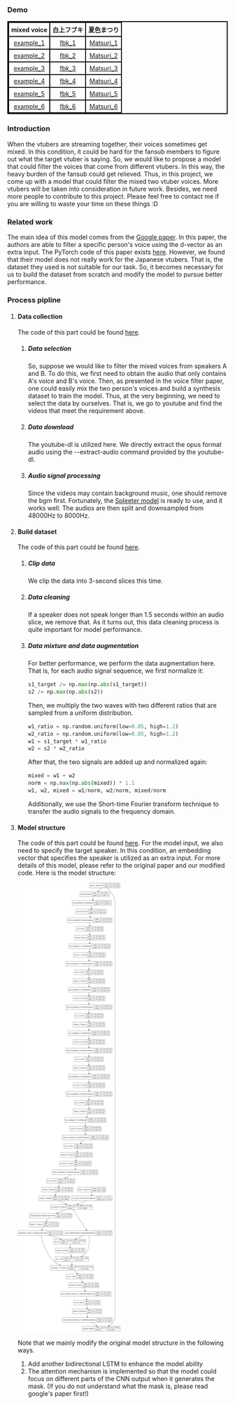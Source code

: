 ### Demo

<html lang="en">
  <head>
    <meta charset="utf-8">
    <script src="sounds.js" type="text/javascript"></script>
<!--     <link rel="stylesheet" type="text/css" href="style.css" /> -->
  
  <style>
    table, th, td {
      border: 2px solid black;
      border-collapse: collapse;
    }
    th, td {
      padding: 5px;
      text-align: center;
    }
    th {
      text-align: center;
    }
  </style>
  
  </head>
  <body>
    <table style="width:100%">
      <tr>
        <th>mixed voice</th>
        <th>白上フブキ</th> 
        <th>夏色まつり</th>
      </tr>
      <tr>
        <td><a href="#" onclick="playSound('mix_6'); return false;">example_1</a></td>
        <td><a href="#" onclick="playSound('fbk_6'); return false;">fbk_1</a></td>
        <td><a href="#" onclick="playSound('mazili_6'); return false;">Matsuri_1</a></td>
      </tr>
      <tr>
        <td><a href="#" onclick="playSound('mix_5'); return false;">example_2</a></td>
        <td><a href="#" onclick="playSound('fbk_5'); return false;">fbk_2</a></td>
        <td><a href="#" onclick="playSound('mazili_5'); return false;">Matsuri_2</a></td>
      </tr>
      <tr>
        <td><a href="#" onclick="playSound('mix_3'); return false;">example_3</a></td>
        <td><a href="#" onclick="playSound('fbk_3'); return false;">fbk_3</a></td>
        <td><a href="#" onclick="playSound('mazili_3'); return false;">Matsuri_3</a></td>
      </tr>
      <tr>
        <td><a href="#" onclick="playSound('mix_4'); return false;">example_4</a></td>
        <td><a href="#" onclick="playSound('fbk_4'); return false;">fbk_4</a></td>
        <td><a href="#" onclick="playSound('mazili_4'); return false;">Matsuri_4</a></td>
      </tr>
      <tr>
        <td><a href="#" onclick="playSound('mix_2'); return false;">example_5</a></td>
        <td><a href="#" onclick="playSound('fbk_2'); return false;">fbk_5</a></td>
        <td><a href="#" onclick="playSound('mazili_2'); return false;">Matsuri_5</a></td>
      </tr>
      <tr>
        <td><a href="#" onclick="playSound('mix_1'); return false;">example_6</a></td>
        <td><a href="#" onclick="playSound('fbk_1'); return false;">fbk_6</a></td>
        <td><a href="#" onclick="playSound('mazili_1'); return false;">Matsuri_6</a></td>
      </tr>
    </table>
  </body>
</html>

### Introduction

When the vtubers are streaming together, their voices sometimes get mixed. In this condition, it could be hard for the fansub members to figure out what the target vtuber is saying. So, we would like to propose a model that could filter the voices that come from different vtubers. In this way, the heavy burden of the fansub could get relieved. Thus, in this project, we come up with a model that could filter the mixed two vtuber voices. More vtubers will be taken into consideration in future work. Besides, we need more people to contribute to this project. Please feel free to contact me if you are willing to waste your time on these things :D

### Related work

The main idea of this model comes from the [Google paper](https://arxiv.org/abs/1810.04826). In this paper, the authors are able to filter a specific person's voice using the d-vector as an extra input. The PyTorch code of this paper exists [here](https://github.com/mindslab-ai/voicefilter.git). However, we found that their model does not really work for the Japanese vtubers. That is, the dataset they used is not suitable for our task. So, it becomes necessary for us to build the dataset from scratch and modify the model to pursue better performance.

### Process pipline

1. #### Data collection

   The code of this part could be found [here](https://colab.research.google.com/drive/1LYtwVfCYxlKUDYotXq-dauGZZ4aH-pix?usp=sharing).

   1. ##### Data selection

      So, suppose we would like to filter the mixed voices from speakers A and B. To do this, we first need to obtain the audio that only contains A's voice and B's voice. Then, as presented in the voice filter paper, one could easily mix the two person's voices and build a synthesis dataset to train the model. Thus, at the very beginning, we need to select the data by ourselves. That is, we go to youtube and find the videos that meet the requirement above.

   2. ##### Data download

      The youtube-dl is utilized here. We directly extract the opus format audio using the --extract-audio command provided by the youtube-dl.

   3. ##### Audio signal processing

      Since the videos may contain background music, one should remove the bgm first. Fortunately, the [Spleeter model](https://github.com/deezer/spleeter.git) is ready to use, and it works well. The audios are then split and downsampled from 48000Hz to 8000Hz.

2. #### Build dataset

   The code of this part could be found [here](https://colab.research.google.com/drive/1m-UXb9fIFwFDEANQf3eBLFopsmFgbtSd?usp=sharing).

   1. ##### Clip data

      We clip the data into 3-second slices this time.

   2. ##### Data cleaning

      If a speaker does not speak longer than 1.5 seconds within an audio slice, we remove that. As it turns out, this data cleaning process is quite important for model performance.

   3. ##### Data mixture and data augmentation

      For better performance, we perform the data augmentation here. That is, for each audio signal sequence, we first normalize it:

      ```python
      s1_target /= np.max(np.abs(s1_target))
      s2 /= np.max(np.abs(s2))
      ```

      Then, we multiply the two waves with two different ratios that are sampled from a uniform distribution. 

      ```python
      w1_ratio = np.random.uniform(low=0.05, high=1.2)
      w2_ratio = np.random.uniform(low=0.05, high=1.2)
      w1 = s1_target * w1_ratio
      w2 = s2 * w2_ratio
      ```

      After that, the two signals are added up and normalized again:

      ```python
      mixed = w1 + w2
      norm = np.max(np.abs(mixed)) * 1.1
      w1, w2, mixed = w1/norm, w2/norm, mixed/norm
      ```

      Additionally, we use the Short-time Fourier transform technique to transfer the audio signals to the frequency domain.

3. #### Model structure

   The code of this part could be found [here](https://colab.research.google.com/drive/17KOywcQpox86Ey5CMGkioN-f5xWUBpTz?usp=sharing). For the model input, we also need to specify the target speaker. In this condition, an embedding vector that specifies the speaker is utilized as an extra input. For more details of this model, please refer to the original paper and our modified code. Here is the model structure:

   <p>
    <img src="model (9).png"/>
   </p>

   Note that we mainly modify the original model structure in the following ways.

   1. Add another bidirectional LSTM to enhance the model ability
   2. The attention mechanism is implemented so that the model could focus on different parts of the CNN output when it generates the mask. (If you do not understand what the mask is, please read google's paper first!)
